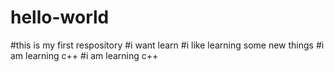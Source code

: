 # hello-world
#this is my first respository
#i want learn
#i like learning some new things
#i am learning c++
#i am learning c++
